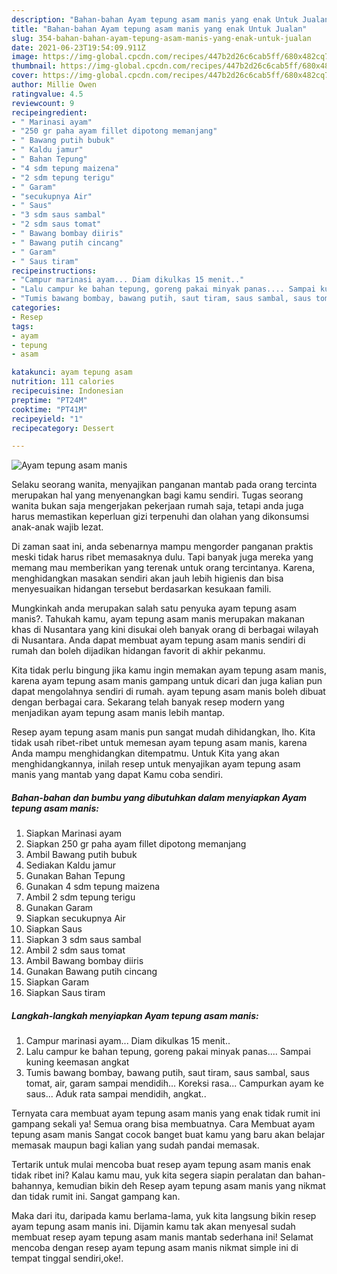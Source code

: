 ```yaml
---
description: "Bahan-bahan Ayam tepung asam manis yang enak Untuk Jualan"
title: "Bahan-bahan Ayam tepung asam manis yang enak Untuk Jualan"
slug: 354-bahan-bahan-ayam-tepung-asam-manis-yang-enak-untuk-jualan
date: 2021-06-23T19:54:09.911Z
image: https://img-global.cpcdn.com/recipes/447b2d26c6cab5ff/680x482cq70/ayam-tepung-asam-manis-foto-resep-utama.jpg
thumbnail: https://img-global.cpcdn.com/recipes/447b2d26c6cab5ff/680x482cq70/ayam-tepung-asam-manis-foto-resep-utama.jpg
cover: https://img-global.cpcdn.com/recipes/447b2d26c6cab5ff/680x482cq70/ayam-tepung-asam-manis-foto-resep-utama.jpg
author: Millie Owen
ratingvalue: 4.5
reviewcount: 9
recipeingredient:
- " Marinasi ayam"
- "250 gr paha ayam fillet dipotong memanjang"
- " Bawang putih bubuk"
- " Kaldu jamur"
- " Bahan Tepung"
- "4 sdm tepung maizena"
- "2 sdm tepung terigu"
- " Garam"
- "secukupnya Air"
- " Saus"
- "3 sdm saus sambal"
- "2 sdm saus tomat"
- " Bawang bombay diiris"
- " Bawang putih cincang"
- " Garam"
- " Saus tiram"
recipeinstructions:
- "Campur marinasi ayam... Diam dikulkas 15 menit.."
- "Lalu campur ke bahan tepung, goreng pakai minyak panas.... Sampai kuning keemasan angkat"
- "Tumis bawang bombay, bawang putih, saut tiram, saus sambal, saus tomat, air, garam sampai mendidih... Koreksi rasa... Campurkan ayam ke saus... Aduk rata sampai mendidih, angkat.."
categories:
- Resep
tags:
- ayam
- tepung
- asam

katakunci: ayam tepung asam 
nutrition: 111 calories
recipecuisine: Indonesian
preptime: "PT24M"
cooktime: "PT41M"
recipeyield: "1"
recipecategory: Dessert

---
```



![Ayam tepung asam manis](https://img-global.cpcdn.com/recipes/447b2d26c6cab5ff/680x482cq70/ayam-tepung-asam-manis-foto-resep-utama.jpg)

Selaku seorang wanita, menyajikan panganan mantab pada orang tercinta merupakan hal yang menyenangkan bagi kamu sendiri. Tugas seorang  wanita bukan saja mengerjakan pekerjaan rumah saja, tetapi anda juga harus memastikan keperluan gizi terpenuhi dan olahan yang dikonsumsi anak-anak wajib lezat.

Di zaman  saat ini, anda sebenarnya mampu mengorder panganan praktis meski tidak harus ribet memasaknya dulu. Tapi banyak juga mereka yang memang mau memberikan yang terenak untuk orang tercintanya. Karena, menghidangkan masakan sendiri akan jauh lebih higienis dan bisa menyesuaikan hidangan tersebut berdasarkan kesukaan famili. 



Mungkinkah anda merupakan salah satu penyuka ayam tepung asam manis?. Tahukah kamu, ayam tepung asam manis merupakan makanan khas di Nusantara yang kini disukai oleh banyak orang di berbagai wilayah di Nusantara. Anda dapat membuat ayam tepung asam manis sendiri di rumah dan boleh dijadikan hidangan favorit di akhir pekanmu.

Kita tidak perlu bingung jika kamu ingin memakan ayam tepung asam manis, karena ayam tepung asam manis gampang untuk dicari dan juga kalian pun dapat mengolahnya sendiri di rumah. ayam tepung asam manis boleh dibuat dengan berbagai cara. Sekarang telah banyak resep modern yang menjadikan ayam tepung asam manis lebih mantap.

Resep ayam tepung asam manis pun sangat mudah dihidangkan, lho. Kita tidak usah ribet-ribet untuk memesan ayam tepung asam manis, karena Anda mampu menghidangkan ditempatmu. Untuk Kita yang akan menghidangkannya, inilah resep untuk menyajikan ayam tepung asam manis yang mantab yang dapat Kamu coba sendiri.

<!--inarticleads1-->

##### Bahan-bahan dan bumbu yang dibutuhkan dalam menyiapkan Ayam tepung asam manis:

1. Siapkan  Marinasi ayam
1. Siapkan 250 gr paha ayam fillet dipotong memanjang
1. Ambil  Bawang putih bubuk
1. Sediakan  Kaldu jamur
1. Gunakan  Bahan Tepung
1. Gunakan 4 sdm tepung maizena
1. Ambil 2 sdm tepung terigu
1. Gunakan  Garam
1. Siapkan secukupnya Air
1. Siapkan  Saus
1. Siapkan 3 sdm saus sambal
1. Ambil 2 sdm saus tomat
1. Ambil  Bawang bombay diiris
1. Gunakan  Bawang putih cincang
1. Siapkan  Garam
1. Siapkan  Saus tiram




<!--inarticleads2-->

##### Langkah-langkah menyiapkan Ayam tepung asam manis:

1. Campur marinasi ayam... Diam dikulkas 15 menit..
1. Lalu campur ke bahan tepung, goreng pakai minyak panas.... Sampai kuning keemasan angkat
1. Tumis bawang bombay, bawang putih, saut tiram, saus sambal, saus tomat, air, garam sampai mendidih... Koreksi rasa... Campurkan ayam ke saus... Aduk rata sampai mendidih, angkat..




Ternyata cara membuat ayam tepung asam manis yang enak tidak rumit ini gampang sekali ya! Semua orang bisa membuatnya. Cara Membuat ayam tepung asam manis Sangat cocok banget buat kamu yang baru akan belajar memasak maupun bagi kalian yang sudah pandai memasak.

Tertarik untuk mulai mencoba buat resep ayam tepung asam manis enak tidak ribet ini? Kalau kamu mau, yuk kita segera siapin peralatan dan bahan-bahannya, kemudian bikin deh Resep ayam tepung asam manis yang nikmat dan tidak rumit ini. Sangat gampang kan. 

Maka dari itu, daripada kamu berlama-lama, yuk kita langsung bikin resep ayam tepung asam manis ini. Dijamin kamu tak akan menyesal sudah membuat resep ayam tepung asam manis mantab sederhana ini! Selamat mencoba dengan resep ayam tepung asam manis nikmat simple ini di tempat tinggal sendiri,oke!.

